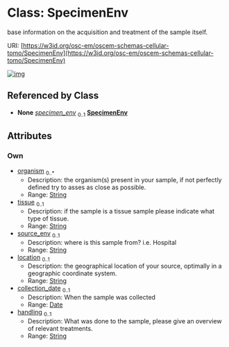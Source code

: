 
# Class: SpecimenEnv

base information on the acquisition and treatment of the sample itself.

URI: [https://w3id.org/osc-em/oscem-schemas-cellular-tomo/SpecimenEnv](https://w3id.org/osc-em/oscem-schemas-cellular-tomo/SpecimenEnv)


[![img](https://yuml.me/diagram/nofunky;dir:TB/class/[SampleEnv]++-%20specimen_env%200..1>[SpecimenEnv&#124;organism:string%20*;tissue:string%20%3F;source_env:string%20%3F;location:string%20%3F;collection_date:date%20%3F;handling:string%20%3F],[SampleEnv])](https://yuml.me/diagram/nofunky;dir:TB/class/[SampleEnv]++-%20specimen_env%200..1>[SpecimenEnv&#124;organism:string%20*;tissue:string%20%3F;source_env:string%20%3F;location:string%20%3F;collection_date:date%20%3F;handling:string%20%3F],[SampleEnv])

## Referenced by Class

 *  **None** *[specimen_env](specimen_env.md)*  <sub>0..1</sub>  **[SpecimenEnv](SpecimenEnv.md)**

## Attributes


### Own

 * [organism](organism.md)  <sub>0..\*</sub>
     * Description: the organism(s) present in your sample, if not perfectly defined try to asses as close as possible.
     * Range: [String](types/String.md)
 * [tissue](tissue.md)  <sub>0..1</sub>
     * Description: if the sample is a tissue sample please indicate what type of tissue.
     * Range: [String](types/String.md)
 * [source_env](source_env.md)  <sub>0..1</sub>
     * Description: where is this sample from? i.e. Hospital
     * Range: [String](types/String.md)
 * [location](location.md)  <sub>0..1</sub>
     * Description: the geographical location of your source, optimally in a geographic coordinate system.
     * Range: [String](types/String.md)
 * [collection_date](collection_date.md)  <sub>0..1</sub>
     * Description: When the sample was collected
     * Range: [Date](types/Date.md)
 * [handling](handling.md)  <sub>0..1</sub>
     * Description: What was done to the sample, please give an overview of relevant treatments.
     * Range: [String](types/String.md)
